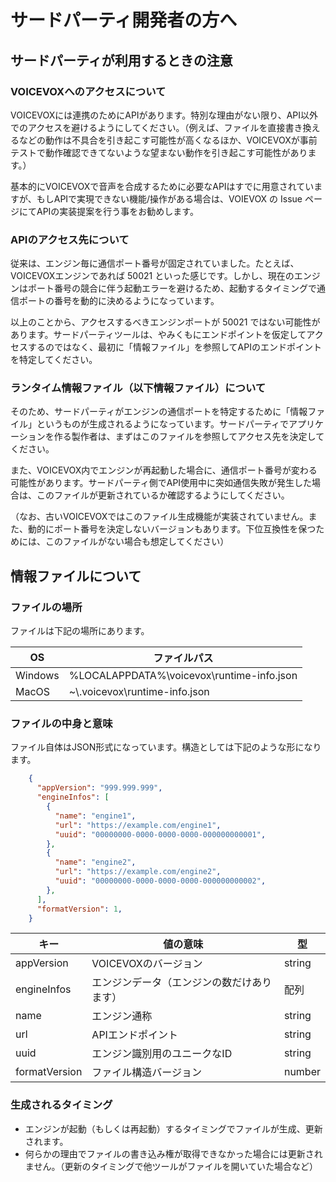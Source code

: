 # サードパーティ開発者の方へ

## サードパーティが利用するときの注意

### VOICEVOXへのアクセスについて

VOICEVOXには連携のためにAPIがあります。特別な理由がない限り、API以外でのアクセスを避けるようにしてください。（例えば、ファイルを直接書き換えるなどの動作は不具合を引き起こす可能性が高くなるほか、VOICEVOXが事前テストで動作確認できてないような望まない動作を引き起こす可能性があります。）

基本的にVOICEVOXで音声を合成するために必要なAPIはすでに用意されていますが、もしAPIで実現できない機能/操作がある場合は、VOIEVOX の Issue ページにてAPIの実装提案を行う事をお勧めします。

### APIのアクセス先について

従来は、エンジン毎に通信ポート番号が固定されていました。たとえば、VOICEVOXエンジンであれば 50021 といった感じです。しかし、現在のエンジンはポート番号の競合に伴う起動エラーを避けるため、起動するタイミングで通信ポートの番号を動的に決めるようになっています。

以上のことから、アクセスするべきエンジンポートが 50021 ではない可能性があります。サードパーティツールは、やみくもにエンドポイントを仮定してアクセスするのではなく、最初に「情報ファイル」を参照してAPIのエンドポイントを特定してください。

### ランタイム情報ファイル（以下情報ファイル）について

そのため、サードパーティがエンジンの通信ポートを特定するために「情報ファイル」というものが生成されるようになっています。サードパーティでアプリケーションを作る製作者は、まずはこのファイルを参照してアクセス先を決定してください。

また、VOICEVOX内でエンジンが再起動した場合に、通信ポート番号が変わる可能性があります。サードパーティ側でAPI使用中に突如通信失敗が発生した場合は、このファイルが更新されているか確認するようにしてください。

（なお、古いVOICEVOXではこのファイル生成機能が実装されていません。また、動的にポート番号を決定しないバージョンもあります。下位互換性を保つためには、このファイルがない場合も想定してください）

## 情報ファイルについて

### ファイルの場所

ファイルは下記の場所にあります。

|OS              |ファイルパス                                 |
|----------------|--------------------------------------------|
|Windows         |%LOCALAPPDATA%\\voicevox\\runtime-info.json |
|MacOS           |~\\.voicevox\\runtime-info.json             |

### ファイルの中身と意味

ファイル自体はJSON形式になっています。構造としては下記のような形になります。

```JSON
    {
      "appVersion": "999.999.999",
      "engineInfos": [
        {
          "name": "engine1",
          "url": "https://example.com/engine1",
          "uuid": "00000000-0000-0000-0000-000000000001",
        },
        {
          "name": "engine2",
          "url": "https://example.com/engine2",
          "uuid": "00000000-0000-0000-0000-000000000002",
        },
      ],
      "formatVersion": 1,
    }
```

|キー            |値の意味                                     |型       |
|----------------|--------------------------------------------|---------|
|appVersion      |VOICEVOXのバージョン                         |string   |
|engineInfos     |エンジンデータ（エンジンの数だけあります）      |配列      |
|name            |エンジン通称                                 |string   |
|url             |APIエンドポイント                            |string   |
|uuid            |エンジン識別用のユニークなID                  |string   |
|formatVersion   |ファイル構造バージョン                        |number   |

### 生成されるタイミング

* エンジンが起動（もしくは再起動）するタイミングでファイルが生成、更新されます。
* 何らかの理由でファイルの書き込み権が取得できなかった場合には更新されません。（更新のタイミングで他ツールがファイルを開いていた場合など）
